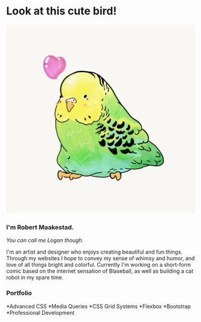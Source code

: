 # Look at this cute bird!

![Budgy Image](PudgyBudgy.jpg)

### I'm Robert Maakestad.
*You can call me Logan though.*

I'm an artist and designer who enjoys creating beautiful and fun things. Through my websites I hope to convey my sense of whimsy and humor, and love of all things bright and colorful. Currently  I'm working on a short-form comic based on the internet sensation of Blaseball, as well as building a cat robot in my spare time.

### Portfolio
*Advanced CSS
*Media Queries
*CSS Grid Systems
*Flexbox
*Bootstrap
*Professional Development
